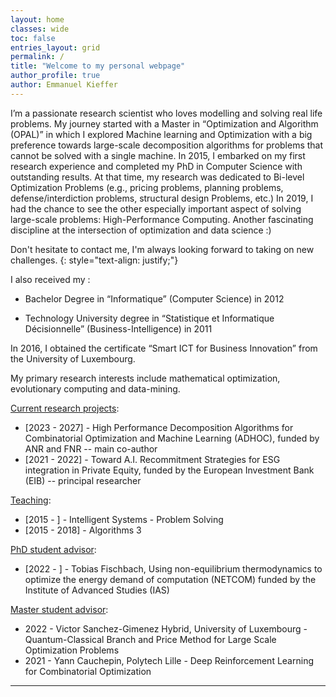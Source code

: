 ```yaml
---
layout: home
classes: wide
toc: false
entries_layout: grid
permalink: /
title: "Welcome to my personal webpage"
author_profile: true
author: Emmanuel Kieffer
---
```


I’m a passionate research scientist who loves modelling and solving real life problems.
My journey started with a Master in “Optimization and Algorithm (OPAL)” in which I explored Machine learning and Optimization with a big preference towards large-scale decomposition algorithms for problems that cannot be solved with a single machine.
In 2015, I embarked on my first research experience and completed my PhD in Computer Science with outstanding results. At that time, my research was dedicated to Bi-level Optimization Problems (e.g., pricing problems, planning problems, defense/interdiction problems, structural design Problems, etc.)
In 2019, I had the chance to see the other especially important aspect of solving large-scale problems: High-Performance Computing. Another fascinating discipline at the intersection of optimization and data science :)

Don't hesitate to contact me, I'm always looking forward to taking on new challenges.
{: style="text-align: justify;"}


I also received my :

* Bachelor Degree in “Informatique” (Computer Science) in 2012

* Technology University degree in “Statistique et Informatique Décisionnelle” (Business-Intelligence) in 2011

In 2016, I obtained the certificate “Smart ICT for Business Innovation” from the University of Luxembourg.

My primary research interests include mathematical optimization, evolutionary computing and data-mining.

<u>Current research projects</u>:

* [2023 - 2027] - High Performance Decomposition Algorithms for Combinatorial Optimization and Machine Learning (ADHOC), funded by ANR and FNR -- main co-author
* [2021 - 2022] - Toward A.I. Recommitment Strategies for ESG integration in Private Equity, funded by the European Investment Bank (EIB) -- principal researcher

<u>Teaching</u>:

* [2015 -         ]  - Intelligent Systems - Problem Solving
* [2015 - 2018]  - Algorithms 3


<u>PhD student advisor</u>:

* [2022 -        ] - Tobias Fischbach, Using non-equilibrium thermodynamics to optimize the energy demand of computation (NETCOM) funded by the Institute of Advanced Studies (IAS)


<u>Master student advisor</u>:

* 2022 - Victor Sanchez-Gimenez Hybrid, University of Luxembourg - Quantum-Classical Branch and Price Method for Large Scale Optimization Problems
* 2021 - Yann Cauchepin, Polytech Lille - Deep Reinforcement Learning for Combinatorial Optimization



---

